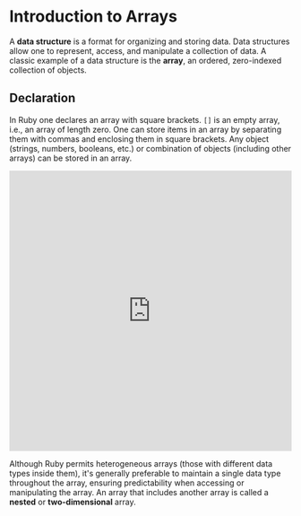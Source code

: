 # Introduction to Arrays

A **data structure** is a format for organizing and storing data. Data
structures allow one to represent, access, and manipulate a collection of data.
A classic example of a data structure is the **array**, an ordered,
zero-indexed collection of objects.


## Declaration

In Ruby one declares an array with square brackets. `[]` is an empty array,
i.e., an array of length zero. One can store items in an array by separating
them with commas and enclosing them in square brackets. Any object (strings,
numbers, booleans, etc.) or combination of objects (including other arrays) can
be stored in an array.

<iframe frameborder="0" width="100%" height="500px" src="https://repl.it/GD3i/33?lite=true"></iframe>

Although Ruby permits heterogeneous arrays (those with different data types
inside them), it's generally preferable to maintain a single data type
throughout the array, ensuring predictability when accessing or manipulating the
array. An array that includes another array is called a **nested** or
**two-dimensional** array.
